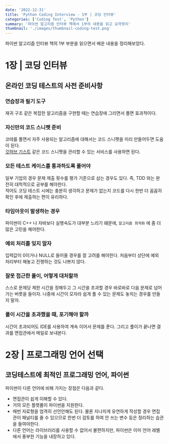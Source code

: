 ```yaml
---
date: '2022-12-31'
title: 'Python Coding Interview - 1부 | 코딩 인터뷰'
categories: ['Coding Test', 'Python']
summary: '파이썬 알고리즘 인터뷰 책에서 1부의 내용을 읽고 요약정리'
thumbnail: './images/thumbnail-coding-test.png'
---
```


파이썬 알고리즘 인터뷰 책의 1부 부분을 읽으면서 배운 내용을 정리해보았다.

# 1장 | 코딩 인터뷰

## 온라인 코딩 테스트의 사전 준비사항

### 연습장과 필기 도구

재귀 구조 같은 복잡한 알고리즘을 구현할 때는 연습장에 그리면서 풀면 효과적이다.

### 자신만의 코드 스니펫 준비

코테를 풀면서 자주 사용되는 알고리즘에 대해서는 코드 스니펫을 미리 만들어두면 도움이 된다.  
[깃허브 기스트](https://gist.github.com/) 같은 코드 스니펫을 관리할 수 있는 서비스를 사용하면 된다.

### 모든 테스트 케이스를 통과하도록 풀어야

일부 기업의 경우 문제 제출 횟수를 평가 기준으로 삼는 경우도 있다. 즉, TDD 와는 완전히 대척적으로 공부를 해야한다.  
적어도 코딩 테스트 시에는 충분히 생각하고 문제가 없는지 코드를 다시 한번 더 꼼꼼히 확인 후에 제출하는 편이 유리하다.

### 타임아웃이 발생하는 경우

파이썬이 C++ 나 자바보다 실행속도가 대부분 느리기 떄문에, `알고리즘 최적화` 에 좀 더 많은 고민을 해야한다.

### 예외 처리를 잊지 말자

입력값이 0이거나 NULL로 들어올 경우를 잘 고려를 해야한다. 처음부터 상단에 예외 처리부터 해놓고 진행하는 것도 나쁘지 않다.

### 잘못 접근한 풀이, 어떻게 대처할까

스스로 문제당 제한 시간을 정해두고 그 시간을 초과할 경우 바로바로 다음 문제로 넘어가는 버릇을 들이자. 나중에 시간이 모자라 쉽게 풀 수 있는 문제도 놓치는 경우를 만들지 말자.

### 풀이 시간을 초과했을 때, 포기해야 할까

시간이 초과되어도 IDE를 사용하여 계속 이어서 문제를 푼다. 그리고 풀이가 끝나면 결과를 면접관에서 메일로 보내본다.

# 2장 | 프로그래밍 언어 선택

## 코딩테스트에 최적인 프로그래밍 언어, 파이썬

파이썬이 다른 언어에 비해 가지는 장점은 다음과 같다.

- 면접관이 쉽게 이해할 수 있다.
- 거의 모든 플랫폼이 파이썬을 지원한다.
- 매번 자료형을 엄격히 선언안해도 된다. 물론 지나치게 유연하게 작성할 경우 면접관이 패널티를 줄 수 있으므로 한번 더 검토를 하여 안 쓰는 변수 등은 정리하는 습관을 들여야한다.
- 다른 언어는 라이브러리를 사용할 수 없어서 불편하지만, 파이썬은 이미 언어 레벨에서 풍부한 기능을 내장하고 있다.
